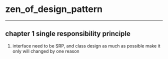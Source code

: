 # zen_of_design_pattern

------------------------------
## chapter 1 single responsibility principle
1. interface need to be SRP, and class design as much as possible make it only will changed by one reason
